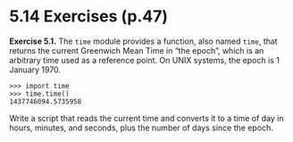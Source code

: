 5.14 Exercises (p.47)
====================

**Exercise 5.1.** The `time` module provides a function, also named `time`, 
that returns the current Greenwich Mean Time in “the epoch”, which is an 
arbitrary time used as a reference point. On UNIX systems, the epoch is 1 
January 1970.

```
>>> import time
>>> time.time()
1437746094.5735958
```

Write a script that reads the current time and converts it to a time of day in 
hours, minutes, and seconds, plus the number of days since the epoch.